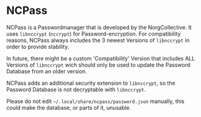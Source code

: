 # NCPass
NCPass is a Passwordmanager that is developed by the NorgCollective.
It uses `libnccrypt` (`nccrypt`) for Password-encryption.
For compatibility reasons, NCPass always includes the 3 newest Versions of `libnccrypt` in order to provide stability.

In future, there might be a custom 'Compatibility' Version that includes ALL Versions of `libnccrypt` wich should only be used
to update the Password Database from an older version.

NCPass adds an additional security extension to `libnccrypt`, so the Password Database is not decryptable with `libnccrypt`.

Please do not edit `~/.local/share/ncpass/password.json` manually, this could make the database, or parts of it, unusable.
